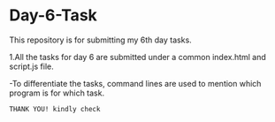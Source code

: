 # Day-6-Task
This repository is for submitting my 6th day tasks.


1.All the tasks for day 6 are submitted under a common index.html and script.js file.

  -To differentiate the tasks, command lines are used to mention which program is for which task.

    THANK YOU! kindly check
